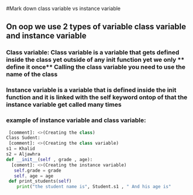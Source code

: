 #Mark down class variable vs instance variable
## On oop we use 2 types of variable class variable and instance variable
### Class variable: Class variable is a variable that gets defined inside the class yet outside of any __init__ function yet we only ** define it once** Calling the class variable you need to use the name of the class
### Instance variable is a variable that is defined inside the init function and it is linked with the **self keyword** ontop of that the instance variable get called many times
### example of instance variable and class variable:
```python
 [comment]: <>(Creating the class)
Class Sudent: 
 [comment]: <>(Creating the class variable)
s1 = Khalid 
s2 = Aljawhra  
def __init__(self , grade , age):
  [coment]: <>(Creating the instance variable)
   self.grade = grade
   self. age = age
 def print_students(self)
    print("the student name is", Student.s1 , " And his age is"
 
